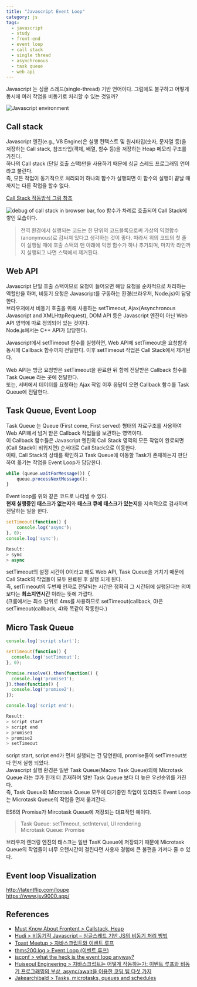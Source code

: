 ```yaml
---
title: "Javascript Event Loop"  
category: js  
tags:
  - javascript
  - study
  - front-end
  - event loop
  - call stack
  - single thread
  - asynchronous
  - task queue
  - web api
---
```


Javascript 는 싱글 스레드(single-thread) 기반 언어이다. 
그럼에도 불구하고 어떻게 동시에 여러 작업을 비동기로 처리할 수 있는 것일까?

![Javascript environment](https://github.com/yhancsx/yhancsx.github.io/raw/master/assets/images/js-event-loop_1.png)

## Call stack
Javascript 엔진(e.g., V8 Engine)은 실행 컨택스트 및 원시타입(숫자, 문자열 등)을 저장하는 Call stack, 참조타입(객체, 배열, 함수 등)을 저장하는 Heap 메모리 구조를 가진다.  
하나의 Call stack (단일 호출 스택)만을 사용하기 때문에 싱글 스레드 프로그래밍 언어라고 불린다.  
즉, 모든 작업이 동기적으로 처리되어 하나의 함수가 실행되면 이 함수의 실행이 끝날 때 까지는 다른 작업을 할수 없다.  
  
[Call Stack 작동방식 그림 참조](https://hudi.kr/%EB%B9%84%EB%8F%99%EA%B8%B0%EC%A0%81-javascript-%EC%8B%B1%EA%B8%80%EC%8A%A4%EB%A0%88%EB%93%9C-%EA%B8%B0%EB%B0%98-js%EC%9D%98-%EB%B9%84%EB%8F%99%EA%B8%B0-%EC%B2%98%EB%A6%AC-%EB%B0%A9%EB%B2%95/)

![debug of call stack in browser](https://github.com/yhancsx/yhancsx.github.io/raw/master/assets/images/js-event-loop_2.png)
bar, foo 함수가 차례로 호출되어 Call Stack에 쌓인 모습이다.

> 전역 환경에서 실행되는 코드는 한 단위의 코드블록으로써 가상의 익명함수(anonymous)로 감싸져 있다고 생각하는 것이 좋다. 
> 따라서 위의 코드의 첫 줄이 실행될 때에 호출 스택의 맨 아래에 익명 함수가 하나 추가되며, 마지막 라인까지 실행되고 나면 스택에서 제거된다.


## Web API
Javascript 단일 호출 스택이므로 요청이 들어오면 해당 요청을 순차적으로 처리하는 역할만을 하며, 비동기 요청은 Javascript를 구동하는 환경(브라우저, Node.js)이 담당한다.  
브라우저에서 비동기 호출을 위해 사용하는 setTimeout, Ajax(Asynchronous Javascript and XMLHttpRequest), DOM API 등은 Javascript 엔진이 아닌 Web API 영역에 따로 정의되어 있는 것이다.  
Node.js에서는 C++ API가 담당한다.

Javascript에서 setTimeout 함수를 실행하면, Web API에 setTimeout을 요청함과 동시에 Callback 함수까지 전달한다.
이후 setTimeout 작업은 Call Stack에서 제거된다.
 
Web API는 방금 요청받은 setTimeout을 완료한 뒤 함께 전달받은 Callback 함수를 Task Queue 라는 곳에 전달한다.  
또는, 서버에서 데이터를 요청하는 Ajax 작업 이후 응답이 오면 Callback 함수를 Task Queue에 전달한다. 

## Task Queue, Event Loop
Task Queue 는 Queue (First come, First served) 형태의 자료구조를 사용하여 Web API에서 넘겨 받은 Callback 작업들을 보관하는 영역이다.  
이 Callback 함수들은 Javascript 엔진의 Call Stack 영역의 모든 작업이 완료되면 (Call Stack이 비워지면) 순서대로 Call Stack으로 이동한다.  
이때, Call Stack의 상태를 확인하고 Task Queue에 이동할 Task가 존재하는지 판단하여 옮기는 작업을 Event Loop가 담당한다.  

```javascript
while (queue.waitForMessage()) {
    queue.processNextMessage();
} 
```
Event loop를 위와 같은 코드로 나타낼 수 있다.  
**현재 실행중인 태스크가 없는지**와 **태스크 큐에 태스크가 있는지**를 지속적으로 검사하며 전달하는 일을 한다.

```javascript
setTimeout(function() {
    console.log('async');
}, 0);
console.log('sync');

Result:
> sync
> async
```
setTimeout의 설정 시간이 0이라고 해도 Web API, Task Queue을 거치기 때문에 Call Stack의 작업들이 모두 완료된 후 실행 되게 된다.  
즉, setTimeout의 두번째 인자로 전달되는 시간은 정확히 그 시간뒤에 실행된다는 의미보다는 __최소지연시간__ 이라는 뜻에 가깝다.   
(크롬에서는 최소 단위로 4ms를 사용하므로 setTimeout(callback, 0)은 setTimeout(callback, 4)와 똑같이 작동한다.)

## Micro Task Queue
```javascript
console.log('script start'); 

setTimeout(function() {
  console.log('setTimeout');
}, 0);

Promise.resolve().then(function() {
  console.log('promise1');
}).then(function() {
  console.log('promise2');
});

console.log('script end');

Result:
> script start
> script end
> promise1
> promise2
> setTimeout
```
script start, script end가 먼저 실행되는 건 당연한데, promise들이 setTimeout보다 먼저 실행 되었다.  
Javascript 실행 환경은 일반 Task Queue(Macro Task Queue)외에 Microtask Queue 라는 큐가 한개 더 존재하며 일반 Task Queue 보다 더 높은 우선순위를 가진다.  
즉, Task Queue와 Microtask Queue 모두에 대기중인 작업이 있더라도 Event Loop는 Microtask Queue의 작업을 먼저 옮겨간다.  

ES6의 Promise가 Mircotask Queue에 저장되는 대표적인 예이다.


> Task Queue: setTimeout, setInterval, UI rendering   
> Microtask Queue: Promise

브라우저 렌더링 엔진의 태스크는 일반 TasK Queue에 저장되기 때문에 Microtask Queue의 작업들이 너무 오랜시간이 걸린다면 사용자 경험에 큰 불편을 가져다 줄 수 있다.

## Event loop Visualization
<http://latentflip.com/loupe>  
<https://www.jsv9000.app/>


## References
- [Must Know About Frontent > Callstack, Heap](https://github.com/baeharam/Must-Know-About-Frontend/blob/master/Notes/javascript/stack-heap.md)
- [Hudi > 비동기적 Javascript – 싱글스레드 기반 JS의 비동기 처리 방법](https://hudi.kr/%EB%B9%84%EB%8F%99%EA%B8%B0%EC%A0%81-javascript-%EC%8B%B1%EA%B8%80%EC%8A%A4%EB%A0%88%EB%93%9C-%EA%B8%B0%EB%B0%98-js%EC%9D%98-%EB%B9%84%EB%8F%99%EA%B8%B0-%EC%B2%98%EB%A6%AC-%EB%B0%A9%EB%B2%95/)
- [Toast Meetup > 자바스크립트와 이벤트 루프](https://meetup.toast.com/posts/89)
- [thms200.log > Event Loop (이벤트 루프)](https://velog.io/@thms200/Event-Loop-%EC%9D%B4%EB%B2%A4%ED%8A%B8-%EB%A3%A8%ED%94%84)
- [jsconf > what the heck is the event loop anyway?](https://2014.jsconf.eu/speakers/philip-roberts-what-the-heck-is-the-event-loop-anyway.html)
- [Huiseoul Engineering > 자바스크립트는 어떻게 작동하는가: 이벤트 루프와 비동기 프로그래밍의 부상, async/await을 이용한 코딩 팁 다섯 가지](https://engineering.huiseoul.com/%EC%9E%90%EB%B0%94%EC%8A%A4%ED%81%AC%EB%A6%BD%ED%8A%B8%EB%8A%94-%EC%96%B4%EB%96%BB%EA%B2%8C-%EC%9E%91%EB%8F%99%ED%95%98%EB%8A%94%EA%B0%80-%EC%9D%B4%EB%B2%A4%ED%8A%B8-%EB%A3%A8%ED%94%84%EC%99%80-%EB%B9%84%EB%8F%99%EA%B8%B0-%ED%94%84%EB%A1%9C%EA%B7%B8%EB%9E%98%EB%B0%8D%EC%9D%98-%EB%B6%80%EC%83%81-async-await%EC%9D%84-%EC%9D%B4%EC%9A%A9%ED%95%9C-%EC%BD%94%EB%94%A9-%ED%8C%81-%EB%8B%A4%EC%84%AF-%EA%B0%80%EC%A7%80-df65ffb4e7e)
- [Jakearchibald > Tasks, microtasks, queues and schedules](https://jakearchibald.com/2015/tasks-microtasks-queues-and-schedules/)